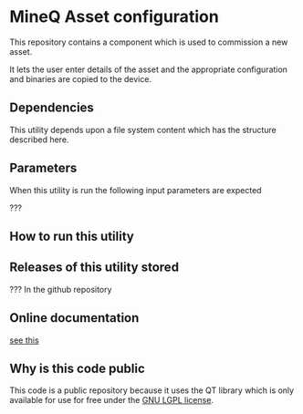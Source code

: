 # MineQ Asset configuration

This repository contains a component which is used to commission a new asset.

It lets the user enter details of the asset and the appropriate configuration and binaries are copied to the device.

## Dependencies

This utility depends upon a file system content which has the structure described here.

## Parameters

When this utility is run the following input parameters are expected

???

## How to run this utility

<todo>

## Releases of this utility stored

??? In the github repository

## Online documentation

[see this]( https://confluence.quartileone.com/x/EyQQAw )


## Why is this code public

This code is a public repository because it uses the QT library which is only available for use for free under the [GNU LGPL license](http://doc.qt.io/qt-5/licensing.html).
